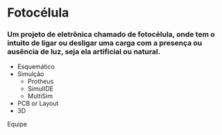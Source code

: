 # Fotocélula
### Um projeto de eletrônica chamado de fotocélula, onde tem o intuito de ligar ou desligar uma carga com a presença ou ausência de luz, seja ela artificial ou natural.

* Esquemático
* Simulção
  * Protheus
  * SimulIDE
  * MultiSim
* PCB or Layout
* 3D

Equipe
